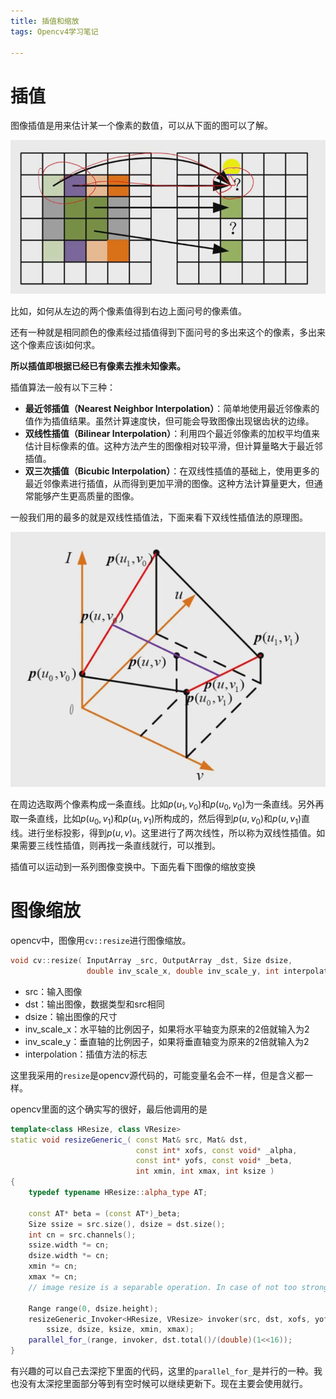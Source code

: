 ```yaml
---
title: 插值和缩放
tags: Opencv4学习笔记

---
```




# 插值

图像插值是用来估计某一个像素的数值，可以从下面的图可以了解。

![image-20240429150431964](/image/opencv4Learn/CZSF/1.jpg)

比如，如何从左边的两个像素值得到右边上面问号的像素值。

还有一种就是相同颜色的像素经过插值得到下面问号的多出来这个的像素，多出来这个像素应该i如何求。

**所以插值即根据已经已有像素去推未知像素。**

插值算法一般有以下三种：

- **最近邻插值（Nearest Neighbor Interpolation）**：简单地使用最近邻像素的值作为插值结果。虽然计算速度快，但可能会导致图像出现锯齿状的边缘。
- **双线性插值（Bilinear Interpolation）**：利用四个最近邻像素的加权平均值来估计目标像素的值。这种方法产生的图像相对较平滑，但计算量略大于最近邻插值。
- **双三次插值（Bicubic Interpolation）**：在双线性插值的基础上，使用更多的最近邻像素进行插值，从而得到更加平滑的图像。这种方法计算量更大，但通常能够产生更高质量的图像。

一般我们用的最多的就是双线性插值法，下面来看下双线性插值法的原理图。

![image-20240429150905639](/image/opencv4Learn/CZSF/2.jpg)

在周边选取两个像素构成一条直线。比如$p(u_1,v_0)$和$p(u_0,v_0)$为一条直线。另外再取一条直线，比如$p(u_0,v_1)$和$p(u_1,v_1)$所构成的，然后得到$p(u,v_0)$和$p(u,v_1)$直线。进行坐标投影，得到$p(u,v)$。这里进行了两次线性，所以称为双线性插值。如果需要三线性插值，则再找一条直线就行，可以推到。

插值可以运动到一系列图像变换中。下面先看下图像的缩放变换

# 图像缩放

opencv中，图像用`cv::resize`进行图像缩放。

```cpp
void cv::resize( InputArray _src, OutputArray _dst, Size dsize,
                 double inv_scale_x, double inv_scale_y, int interpolation )
```

* src：输入图像
* dst：输出图像，数据类型和src相同
* dsize：输出图像的尺寸
* inv_scale_x：水平轴的比例因子，如果将水平轴变为原来的2倍就输入为2
* inv_scale_y：垂直轴的比例因子，如果将垂直轴变为原来的2倍就输入为2
* interpolation：插值方法的标志

这里我采用的`resize`是opencv源代码的，可能变量名会不一样，但是含义都一样。

opencv里面的这个确实写的很好，最后他调用的是

```c++
template<class HResize, class VResize>
static void resizeGeneric_( const Mat& src, Mat& dst,
                            const int* xofs, const void* _alpha,
                            const int* yofs, const void* _beta,
                            int xmin, int xmax, int ksize )
{
    typedef typename HResize::alpha_type AT;

    const AT* beta = (const AT*)_beta;
    Size ssize = src.size(), dsize = dst.size();
    int cn = src.channels();
    ssize.width *= cn;
    dsize.width *= cn;
    xmin *= cn;
    xmax *= cn;
    // image resize is a separable operation. In case of not too strong

    Range range(0, dsize.height);
    resizeGeneric_Invoker<HResize, VResize> invoker(src, dst, xofs, yofs, (const AT*)_alpha, beta,
        ssize, dsize, ksize, xmin, xmax);
    parallel_for_(range, invoker, dst.total()/(double)(1<<16));
}

```

有兴趣的可以自己去深挖下里面的代码，这里的`parallel_for_`是并行的一种。我也没有太深挖里面部分等到有空时候可以继续更新下。现在主要会使用就行。

